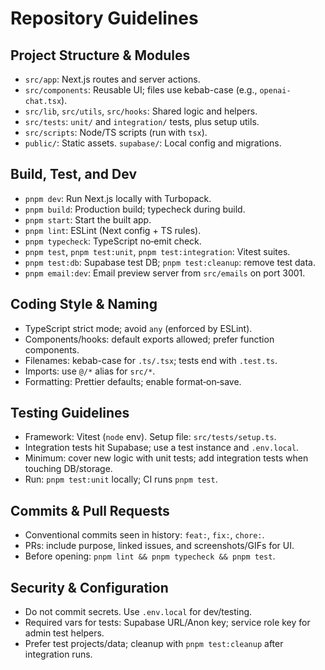 # Repository Guidelines

## Project Structure & Modules
- `src/app`: Next.js routes and server actions.
- `src/components`: Reusable UI; files use kebab-case (e.g., `openai-chat.tsx`).
- `src/lib`, `src/utils`, `src/hooks`: Shared logic and helpers.
- `src/tests`: `unit/` and `integration/` tests, plus setup utils.
- `src/scripts`: Node/TS scripts (run with `tsx`).
- `public/`: Static assets. `supabase/`: Local config and migrations.

## Build, Test, and Dev
- `pnpm dev`: Run Next.js locally with Turbopack.
- `pnpm build`: Production build; typecheck during build.
- `pnpm start`: Start the built app.
- `pnpm lint`: ESLint (Next config + TS rules).
- `pnpm typecheck`: TypeScript no‑emit check.
- `pnpm test`, `pnpm test:unit`, `pnpm test:integration`: Vitest suites.
- `pnpm test:db`: Supabase test DB; `pnpm test:cleanup`: remove test data.
- `pnpm email:dev`: Email preview server from `src/emails` on port 3001.

## Coding Style & Naming
- TypeScript strict mode; avoid `any` (enforced by ESLint).
- Components/hooks: default exports allowed; prefer function components.
- Filenames: kebab-case for `.ts/.tsx`; tests end with `.test.ts`.
- Imports: use `@/*` alias for `src/*`.
- Formatting: Prettier defaults; enable format‑on‑save.

## Testing Guidelines
- Framework: Vitest (`node` env). Setup file: `src/tests/setup.ts`.
- Integration tests hit Supabase; use a test instance and `.env.local`.
- Minimum: cover new logic with unit tests; add integration tests when touching DB/storage.
- Run: `pnpm test:unit` locally; CI runs `pnpm test`.

## Commits & Pull Requests
- Conventional commits seen in history: `feat:`, `fix:`, `chore:`.
- PRs: include purpose, linked issues, and screenshots/GIFs for UI.
- Before opening: `pnpm lint && pnpm typecheck && pnpm test`.

## Security & Configuration
- Do not commit secrets. Use `.env.local` for dev/testing.
- Required vars for tests: Supabase URL/Anon key; service role key for admin test helpers.
- Prefer test projects/data; cleanup with `pnpm test:cleanup` after integration runs.

